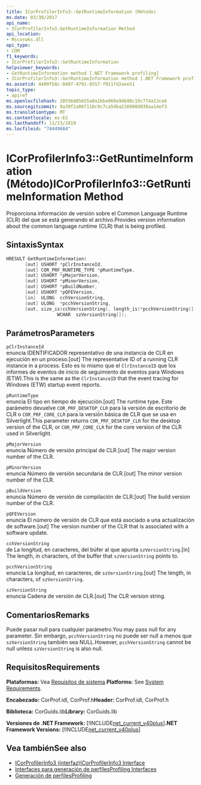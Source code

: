```yaml
---
title: ICorProfilerInfo3::GetRuntimeInformation (Método)
ms.date: 03/30/2017
api_name:
- ICorProfilerInfo3.GetRuntimeInformation Method
api_location:
- Mscorwks.dll
api_type:
- COM
f1_keywords:
- ICorProfilerInfo3::GetRuntimeInformation
helpviewer_keywords:
- GetRuntimeInformation method [.NET Framework profiling]
- ICorProfilerInfo3::GetRuntimeInformation method [.NET Framework profiling]
ms.assetid: 4400fb8c-0407-4791-8557-f011fd2aee51
topic_type:
- apiref
ms.openlocfilehash: 20556d85655a0a1bbe069a94b99c19c774a13ce6
ms.sourcegitcommit: 9a39f2a06f110c9c7ca54ba216900d038aa14ef3
ms.translationtype: MT
ms.contentlocale: es-ES
ms.lasthandoff: 11/23/2019
ms.locfileid: "74449684"
---
```

# <a name="icorprofilerinfo3getruntimeinformation-method"></a><span data-ttu-id="39148-102">ICorProfilerInfo3::GetRuntimeInformation (Método)</span><span class="sxs-lookup"><span data-stu-id="39148-102">ICorProfilerInfo3::GetRuntimeInformation Method</span></span>
<span data-ttu-id="39148-103">Proporciona información de versión sobre el Common Language Runtime (CLR) del que se está generando el archivo.</span><span class="sxs-lookup"><span data-stu-id="39148-103">Provides version information about the common language runtime (CLR) that is being profiled.</span></span>  
  
## <a name="syntax"></a><span data-ttu-id="39148-104">Sintaxis</span><span class="sxs-lookup"><span data-stu-id="39148-104">Syntax</span></span>  
  
```cpp  
HRESULT GetRuntimeInformation(  
       [out] USHORT *pClrInstanceId,  
       [out] COR_PRF_RUNTIME_TYPE *pRuntimeType,  
       [out] USHORT *pMajorVersion,  
       [out] USHORT *pMinorVersion,  
       [out] USHORT *pBuildNumber,  
       [out] USHORT *pQFEVersion,  
       [in]  ULONG  cchVersionString,  
       [out] ULONG  *pcchVersionString,  
       [out, size_is(cchVersionString), length_is(*pcchVersionString)]  
                   WCHAR  szVersionString[]);  
```  
  
## <a name="parameters"></a><span data-ttu-id="39148-105">Parámetros</span><span class="sxs-lookup"><span data-stu-id="39148-105">Parameters</span></span>  
 `pClrInstanceId`  
 <span data-ttu-id="39148-106">enuncia IDENTIFICADOR representativo de una instancia de CLR en ejecución en un proceso.</span><span class="sxs-lookup"><span data-stu-id="39148-106">[out] The representative ID of a running CLR instance in a process.</span></span> <span data-ttu-id="39148-107">Esto es lo mismo que el `ClrInstanceID` que los informes de eventos de inicio de seguimiento de eventos para Windows (ETW).</span><span class="sxs-lookup"><span data-stu-id="39148-107">This is the same as the `ClrInstanceID` that the event tracing for Windows (ETW) startup event reports.</span></span>  
  
 `pRuntimeType`  
 <span data-ttu-id="39148-108">enuncia El tipo en tiempo de ejecución.</span><span class="sxs-lookup"><span data-stu-id="39148-108">[out] The runtime type.</span></span> <span data-ttu-id="39148-109">Este parámetro devuelve `COR_PRF_DESKTOP_CLR` para la versión de escritorio de CLR o `COR_PRF_CORE_CLR` para la versión básica de CLR que se usa en Silverlight.</span><span class="sxs-lookup"><span data-stu-id="39148-109">This parameter returns `COR_PRF_DESKTOP_CLR` for the desktop version of the CLR, or `COR_PRF_CORE_CLR` for the core version of the CLR used in Silverlight.</span></span>  
  
 `pMajorVersion`  
 <span data-ttu-id="39148-110">enuncia Número de versión principal de CLR.</span><span class="sxs-lookup"><span data-stu-id="39148-110">[out] The major version number of the CLR.</span></span>  
  
 `pMinorVersion`  
 <span data-ttu-id="39148-111">enuncia Número de versión secundaria de CLR.</span><span class="sxs-lookup"><span data-stu-id="39148-111">[out] The minor version number of the CLR.</span></span>  
  
 `pBuildVersion`  
 <span data-ttu-id="39148-112">enuncia Número de versión de compilación de CLR.</span><span class="sxs-lookup"><span data-stu-id="39148-112">[out] The build version number of the CLR.</span></span>  
  
 `pQFEVersion`  
 <span data-ttu-id="39148-113">enuncia El número de versión de CLR que está asociado a una actualización de software.</span><span class="sxs-lookup"><span data-stu-id="39148-113">[out] The version number of the CLR that is associated with a software update.</span></span>  
  
 `cchVersionString`  
 <span data-ttu-id="39148-114">de La longitud, en caracteres, del búfer al que apunta `szVersionString`.</span><span class="sxs-lookup"><span data-stu-id="39148-114">[in] The length, in characters, of the buffer that `szVersionString` points to.</span></span>  
  
 `pcchVersionString`  
 <span data-ttu-id="39148-115">enuncia La longitud, en caracteres, de `szVersionString`.</span><span class="sxs-lookup"><span data-stu-id="39148-115">[out] The length, in characters, of `szVersionString`.</span></span>  
  
 `szVersionString`  
 <span data-ttu-id="39148-116">enuncia Cadena de versión de CLR.</span><span class="sxs-lookup"><span data-stu-id="39148-116">[out] The CLR version string.</span></span>  
  
## <a name="remarks"></a><span data-ttu-id="39148-117">Comentarios</span><span class="sxs-lookup"><span data-stu-id="39148-117">Remarks</span></span>  
 <span data-ttu-id="39148-118">Puede pasar null para cualquier parámetro.</span><span class="sxs-lookup"><span data-stu-id="39148-118">You may pass null for any parameter.</span></span> <span data-ttu-id="39148-119">Sin embargo, `pcchVersionString` no puede ser null a menos que `szVersionString` también sea NULL.</span><span class="sxs-lookup"><span data-stu-id="39148-119">However, `pcchVersionString` cannot be null unless `szVersionString` is also null.</span></span>  
  
## <a name="requirements"></a><span data-ttu-id="39148-120">Requisitos</span><span class="sxs-lookup"><span data-stu-id="39148-120">Requirements</span></span>  
 <span data-ttu-id="39148-121">**Plataformas:** Vea [Requisitos de sistema](../../../../docs/framework/get-started/system-requirements.md).</span><span class="sxs-lookup"><span data-stu-id="39148-121">**Platforms:** See [System Requirements](../../../../docs/framework/get-started/system-requirements.md).</span></span>  
  
 <span data-ttu-id="39148-122">**Encabezado:** CorProf.idl, CorProf.h</span><span class="sxs-lookup"><span data-stu-id="39148-122">**Header:** CorProf.idl, CorProf.h</span></span>  
  
 <span data-ttu-id="39148-123">**Biblioteca:** CorGuids.lib</span><span class="sxs-lookup"><span data-stu-id="39148-123">**Library:** CorGuids.lib</span></span>  
  
 <span data-ttu-id="39148-124">**Versiones de .NET Framework:** [!INCLUDE[net_current_v40plus](../../../../includes/net-current-v40plus-md.md)]</span><span class="sxs-lookup"><span data-stu-id="39148-124">**.NET Framework Versions:** [!INCLUDE[net_current_v40plus](../../../../includes/net-current-v40plus-md.md)]</span></span>  
  
## <a name="see-also"></a><span data-ttu-id="39148-125">Vea también</span><span class="sxs-lookup"><span data-stu-id="39148-125">See also</span></span>

- [<span data-ttu-id="39148-126">ICorProfilerInfo3 (interfaz)</span><span class="sxs-lookup"><span data-stu-id="39148-126">ICorProfilerInfo3 Interface</span></span>](../../../../docs/framework/unmanaged-api/profiling/icorprofilerinfo3-interface.md)
- [<span data-ttu-id="39148-127">Interfaces para generación de perfiles</span><span class="sxs-lookup"><span data-stu-id="39148-127">Profiling Interfaces</span></span>](../../../../docs/framework/unmanaged-api/profiling/profiling-interfaces.md)
- [<span data-ttu-id="39148-128">Generación de perfiles</span><span class="sxs-lookup"><span data-stu-id="39148-128">Profiling</span></span>](../../../../docs/framework/unmanaged-api/profiling/index.md)
